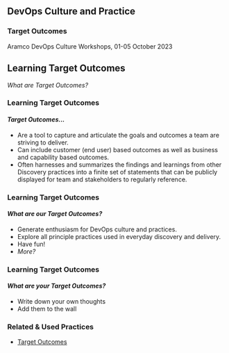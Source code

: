 <!-- .slide: data-background-image="images/RH_NewBrand_Background.png"  -->
## DevOps Culture and Practice <!-- {.element: class="course-title"} -->
### Target Outcomes <!-- {.element: class="title-color"} -->
Aramco DevOps Culture Workshops, 01-05 October 2023 <!-- {.element: class="title-color"} -->



<!--.slide: id="target-outcomes" -->
## Learning Target Outcomes
_What are Target Outcomes?_



### Learning Target Outcomes
#### _Target Outcomes..._
- Are a tool to capture and articulate the goals and outcomes a team are striving to deliver.
- Can include customer (end user) based outcomes as well as business and capability based outcomes.
- Often harnesses and summarizes the findings and learnings from other Discovery practices into a finite set of statements that can be publicly displayed for team and stakeholders to regularly reference.



### Learning Target Outcomes
#### _What are **our** Target Outcomes?_
- Generate enthusiasm for DevOps culture and practices.
- Explore all principle practices used in everyday discovery and delivery.
- Have fun!
- _More?_



### Learning Target Outcomes
#### _What are **your** Target Outcomes?_
- Write down your own thoughts
- Add them to the wall



<!-- .slide: data-background-image="images/book-background.jpeg", class="black-style"  data-background-opacity="0.3" -->
### Related & Used Practices
- [Target Outcomes](https://openpracticelibrary.com/practice/target-outcomes/)
